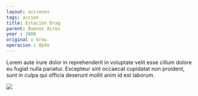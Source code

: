 ```yaml
---
layout: acciones
tags: accion
title: Estación Drag
parent: Buenos Aires
year : 2008
original : Grau
operacion : OpXe
---
```

Lorem aute irure dolor in reprehenderit in voluptate velit esse cillum dolore eu fugiat nulla pariatur. Excepteur sint occaecat cupidatat non proident, sunt in culpa qui officia deserunt mollit anim id est laborum.

![](../../../assets/images/{{page.slug}}.webp)
